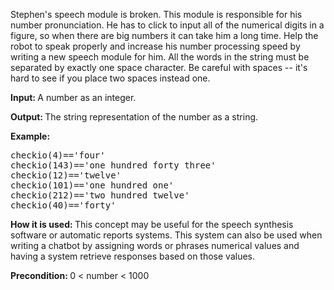 <div class="task-description-text">
                        
<p>
    Stephen's speech module is broken.
    This module is responsible for his number pronunciation.
    He has to click to input all of the numerical digits in a figure,
    so when there are big numbers it can take him a long time.
    Help the robot to speak properly and increase his number processing speed by writing a new speech module for him.
    All the words in the string must be separated by exactly one space character.
    Be careful with spaces -- it's hard to see if you place two spaces instead one.
</p>



<p><strong>Input: </strong>A number as an integer.</p>

<p><strong>Output: </strong>The string representation of the number as a string.</p>

<div class="for_info_only">
    <p>
        <strong>Example:</strong>
    </p>
    <pre class="brush: python">checkio(4)=='four'
checkio(143)=='one hundred forty three'
checkio(12)=='twelve'
checkio(101)=='one hundred one'
checkio(212)=='two hundred twelve'
checkio(40)=='forty'
</pre>
</div>

<p>
    <strong>How it is used: </strong>
    This concept may be useful for the speech synthesis software or automatic reports systems.
    This system can also be used when writing a chatbot by assigning words or phrases numerical
    values and having a system retrieve responses based on those values.
</p>

<p><strong>Precondition: </strong>0 &lt; number &lt; 1000</p>

</div>
